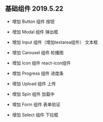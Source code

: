 ## 基础组件 2019.5.22

* 增加 Button 组件    按钮

* 增加 Modal 组件     弹出框

* 增加 Input 组件（增加textarea组件）   文本框

* 增加 Carousel 组件     轮播图

* 增加 Icon 组件    react-icon组件

* 增加 Progress 组件    进度条

* 增加 Upload 组件    上传

* 增加 Spin 组件    加载中

* 增加 Form 组件    表单验证

* 增加 Select 组件    下拉框
